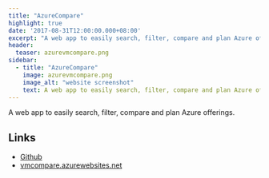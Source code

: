 ```yaml
---
title: "AzureCompare"
highlight: true
date: '2017-08-31T12:00:00.000+08:00'
excerpt: "A web app to easily search, filter, compare and plan Azure offerings."
header:
  teaser: azurevmcompare.png
sidebar:
  - title: "AzureCompare"
    image: azurevmcompare.png
    image_alt: "website screenshot"
    text: A web app to easily search, filter, compare and plan Azure offerings.
---
```


A web app to easily search, filter, compare and plan Azure offerings.

## Links

* [Github](https://github.com/WaqasAliAbbasi/azurecompare)
* [vmcompare.azurewebsites.net](http://vmcompare.azurewebsites.net)
